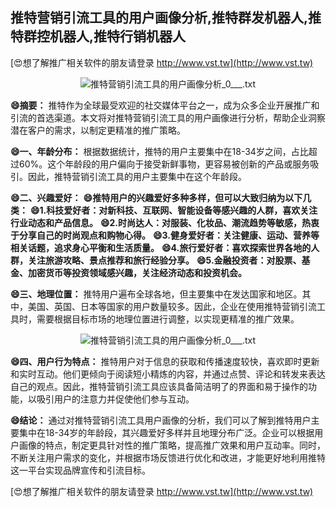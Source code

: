 ## **推特营销引流工具的用户画像分析,推特群发机器人,推特群控机器人,推特行销机器人**

[😍想了解推广相关软件的朋友请登录 http://www.vst.tw](http://www.vst.tw)

 <center><img src="https://vst.tw/MP4/tuiguang/png/0.png" alt="推特营销引流工具的用户画像分析_0___.txt"></center>

**😄摘要：**
推特作为全球最受欢迎的社交媒体平台之一，成为众多企业开展推广和引流的首选渠道。本文将对推特营销引流工具的用户画像进行分析，帮助企业洞察潜在客户的需求，以制定更精准的推广策略。

**😄一、年龄分布：**
根据数据统计，推特的用户主要集中在18-34岁之间，占比超过60%。这个年龄段的用户偏向于接受新鲜事物，更容易被创新的产品或服务吸引。因此，推特营销引流工具的用户主要集中在这个年龄段。

**😄二、兴趣爱好：**
**😄推特用户的兴趣爱好多种多样，但可以大致归纳为以下几类：**
**😄1.科技爱好者：对新科技、互联网、智能设备等感兴趣的人群，喜欢关注行业动态和产品信息。**
**😄2.时尚达人：对服装、化妆品、潮流趋势等敏感，热衷于分享自己的时尚观点和购物心得。**
**😄3.健身爱好者：关注健康、运动、营养等相关话题，追求身心平衡和生活质量。**
**😄4.旅行爱好者：喜欢探索世界各地的人群，关注旅游攻略、景点推荐和旅行经验分享。**
**😄5.金融投资者：对股票、基金、加密货币等投资领域感兴趣，关注经济动态和投资机会。**

**😄三、地理位置：**
推特用户遍布全球各地，但主要集中在发达国家和地区。其中，美国、英国、日本等国家的用户数量较多。因此，企业在使用推特营销引流工具时，需要根据目标市场的地理位置进行调整，以实现更精准的推广效果。

 <center><img src="https://vst.tw/MP4/tuiguang/png/1.png" alt="推特营销引流工具的用户画像分析_0___.txt"></center>

**😄四、用户行为特点：**
推特用户对于信息的获取和传播速度较快，喜欢即时更新和实时互动。他们更倾向于阅读短小精炼的内容，并通过点赞、评论和转发来表达自己的观点。因此，推特营销引流工具应该具备简洁明了的界面和易于操作的功能，以吸引用户的注意力并促使他们参与互动。

**😄结论：**
通过对推特营销引流工具用户画像的分析，我们可以了解到推特用户主要集中在18-34岁的年龄段，其兴趣爱好多样并且地理分布广泛。企业可以根据用户画像的特点，制定更具针对性的推广策略，提高推广效果和用户互动率。同时，不断关注用户需求的变化，并根据市场反馈进行优化和改进，才能更好地利用推特这一平台实现品牌宣传和引流目标。

[😍想了解推广相关软件的朋友请登录 http://www.vst.tw](http://www.vst.tw)



